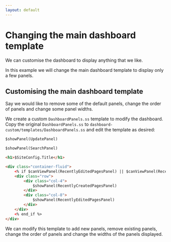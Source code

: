 ```yaml
---
layout: default
---
```


# Changing the main dashboard template

We can customise the dashboard to display anything that we like.

In this example we will change the main dashboard template to display only a few panels.

## Customising the main dashboard template

Say we would like to remove some of the default panels, change the order of panels and change some panel widths.

We create a custom `DashboardPanels.ss` template to modify the dashboard. Copy the original `DashboardPanels.ss` to `dashboard-custom/templates/DashboardPanels.ss` and edit the template as desired:

```html
$showPanel(UpdatePanel)

$showPanel(SearchPanel)

<h1>$SiteConfig.Title</h1>

<div class="container-fluid">
	<% if $canViewPanel(RecentlyEditedPagesPanel) || $canViewPanel(RecentlyCreatedPagesPanel) %>
	<div class="row">
		<div class="col-4">
			$showPanel(RecentlyCreatedPagesPanel)
		</div>
		<div class="col-8">
			$showPanel(RecentlyEditedPagesPanel)
		</div>
	</div>
	<% end_if %>
</div>
```

We can modify this template to add new panels, remove existing panels, change the order of panels and change the widths of the panels displayed.
